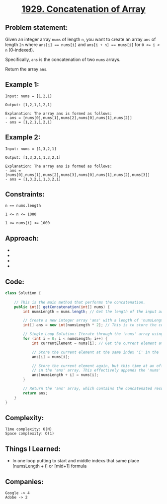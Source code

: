 <h1 align="center"><a href="https://leetcode.com/problems/concatenation-of-array/" target="_blank">1929. Concatenation of Array</a></h1>

## Problem statement:
Given an integer array `nums` of length `n`, you want to create an array `ans` of length `2n` where `ans[i] == nums[i]` and `ans[i + n] == nums[i]` for `0 <= i < n` (0-indexed).

Specifically, `ans` is the concatenation of two `nums` arrays.

Return the array `ans`.

## Example 1:

```
Input: nums = [1,2,1]

Output: [1,2,1,1,2,1]

Explanation: The array ans is formed as follows:
- ans = [nums[0],nums[1],nums[2],nums[0],nums[1],nums[2]]
- ans = [1,2,1,1,2,1]
```

## Example 2:

```
Input: nums = [1,3,2,1]

Output: [1,3,2,1,1,3,2,1]

Explanation: The array ans is formed as follows:
- ans = [nums[0],nums[1],nums[2],nums[3],nums[0],nums[1],nums[2],nums[3]]
- ans = [1,3,2,1,1,3,2,1]
```




## Constraints:

```
n == nums.length

1 <= n <= 1000

1 <= nums[i] <= 1000
```


 

## Approach:

- 
  
- 
  
-
  
- 



## Code: 

```java
class Solution {
   
    // This is the main method that performs the concatenation.
    public int[] getConcatenation(int[] nums) {
        int numsLength = nums.length; // Get the length of the input array 'nums'.

        // Create a new integer array 'ans' with a length of 'numsLength * 2'.
        int[] ans = new int[numsLength * 2]; // This is to store the concatenated result.

        // Single Loop Solution: Iterate through the 'nums' array using a for loop.
        for (int i = 0; i < numsLength; i++) {
            int currentElement = nums[i]; // Get the current element at index 'i' in 'nums'.

            // Store the current element at the same index 'i' in the 'ans' array.
            ans[i] = nums[i];

            // Store the current element again, but this time at an offset index 'numsLength + i'
            // in the 'ans' array. This effectively appends the 'nums' array to itself.
            ans[numsLength + i] = nums[i];
        }

        // Return the 'ans' array, which contains the concatenated result.
        return ans;
    }
}
```







## Complexity:

```
Time complexity: O(N)
Space complexity: O(1)
```

## Things I Learned:

- In one loop putting to start and middle indexs that same place [numsLength + i] or [mid+1] formula
  


## Companies:

```
Google -> 4
Adobe -> 2
```





